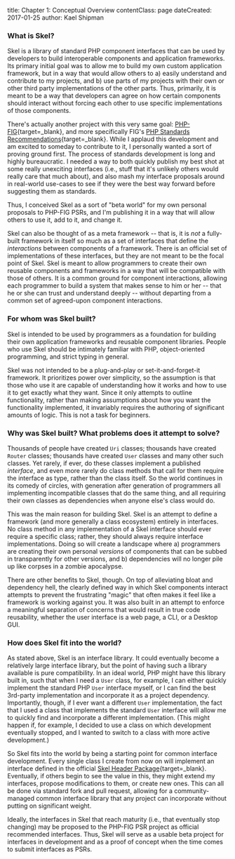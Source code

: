 title: Chapter 1: Conceptual Overview
contentClass: page
dateCreated: 2017-01-25
author: Kael Shipman

### What is Skel?

Skel is a library of standard PHP component interfaces that can be used by developers to build interoperable components and application frameworks. Its primary initial goal was to allow me to build my own custom application framework, but in a way that would allow others to a) easily understand and contribute to my projects, and b) use parts of my projects with their own or other third party implementations of the other parts. Thus, primarily, it is meant to be a way that developers can agree on how certain components should interact without forcing each other to use specific implementations of those components.

There's actually another project with this very same goal: [PHP-FIG](http://www.php-fig.org/){target=_blank}, and more specifically FIG's [PHP Standards Recommendations](http://www.php-fig.org/psr/){target=_blank}. While I applaud this development and am excited to someday to contribute to it, I personally wanted a sort of proving ground first. The process of standards development is long and highly bureaucratic. I needed a way to both quickly publish my best shot at some really unexciting interfaces (i.e., stuff that it's unlikely others would really care that much about), and also mash my interface proposals around in real-world use-cases to see if they were the best way forward before suggesting them as standards.

Thus, I conceived Skel as a sort of "beta world" for my own personal proposals to PHP-FIG PSRs, and I'm publishing it in a way that will allow others to use it, add to it, and change it.

Skel can also be thought of as a meta framework -- that is, it is *not* a fully-built framework in itself so much as a set of interfaces that define the *interactions* between components of a framework. There is an official set of implementations of these interfaces, but they are not meant to be the focal point of Skel. Skel is meant to allow programmers to create their own reusable components and frameworks in a way that will be compatible with those of others. It is a common ground for component interactions, allowing each programmer to build a system that makes sense to him or her -- that he or she can trust and understand deeply -- without departing from a common set of agreed-upon component interactions.

### For whom was Skel built?

Skel is intended to be used by programmers as a foundation for building their own application frameworks and reusable component libraries. People who use Skel should be intimately familiar with PHP, object-oriented programming, and strict typing in general.

Skel was not intended to be a plug-and-play or set-it-and-forget-it framework. It prioritizes power over simplicity, so the assumption is that those who use it are capable of understanding how it works and how to use it to get exactly what they want. Since it only attempts to outline functionality, rather than making assumptions about how you want the functionality implemented, it invariably requires the authoring of significant amounts of logic. This is not a task for beginners.

### Why was Skel built? What problems does it attempt to solve?

Thousands of people have created `Uri` classes; thousands have created `Router` classes; thousands have created `User` classes and many other such classes. Yet rarely, if ever, do these classes implement a published *interface*, and even more rarely do class methods that call for them require the interface as type, rather than the class itself. So the world continues in its comedy of circles, with generation after generation of programmers all implementing incompatible classes that do the same thing, and all requiring their own classes as dependencies when anyone else's class would do.

This was the main reason for building Skel. Skel is an attempt to define a framework (and more generally a class ecosystem) entirely in interfaces. No class method in any implementation of a Skel interface should ever require a specific class; rather, they should always require interface implementations. Doing so will create a landscape where a) programmers are creating their own personal *versions* of components that can be subbed in transparently for other versions, and b) dependencies will no longer pile up like corpses in a zombie apocalypse.

There are other benefits to Skel, though. On top of alleviating bloat and dependency hell, the clearly defined way in which Skel components interact attempts to prevent the frustrating "magic" that often makes it feel like a framework is working against you. It was also built in an attempt to enforce a meaningful separation of concerns that would result in true code reusability, whether the user interface is a web page, a CLI, or a Desktop GUI.

### How does Skel fit into the world?

As stated above, Skel is an interface library. It could eventually become a relatively large interface library, but the point of having such a library available is pure compatibility. In an ideal world, PHP might have this library built in, such that when I need a `User` class, for example, I can either quickly implement the standard PHP `User` interface myself, or I can find the best 3rd-party implementation and incorporate it as a project dependency. Importantly, though, if I ever want a different `User` implementation, the fact that I used a class that implements the standard `User` interface will allow me to quickly find and incorporate a different implementation. (This might happen if, for example, I decided to use a class on which development eventually stopped, and I wanted to switch to a class with more active development.)

So Skel fits into the world by being a starting point for common interface development. Every single class I create from now on will implement an interface defined in the official [Skel Header Package](https://github.com/kael-shipman/skelphp-header){target=_blank}. Eventually, if others begin to see the value in this, they might extend my interfaces, propose modifications to them, or create new ones. This can all be done via standard fork and pull request, allowing for a community-managed common interface library that any project can incorporate without putting on significant weight.

Ideally, the interfaces in Skel that reach maturity (i.e., that eventually stop changing) may be proposed to the PHP-FIG PSR project as official recommended interfaces. Thus, Skel will serve as a usable beta project for interfaces in development and as a proof of concept when the time comes to submit interfaces as PSRs.

